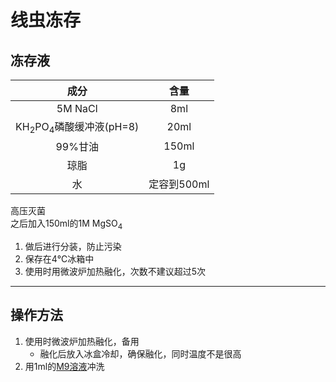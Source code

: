 # 线虫冻存
## 冻存液
|                   成分                    |    含量    |
|:---------------------------------------:|:--------:|
|                 5M NaCl                 |   8ml    |
| KH<sub>2</sub>PO<sub>4</sub>磷酸缓冲液(pH=8) |   20ml   |
|                  99%甘油                  |  150ml   |
|                   琼脂                    |    1g    |
|                    水                    | 定容到500ml |

高压灭菌  
之后加入150ml的1M MgSO<sub>4</sub>

1. 做后进行分装，防止污染
2. 保存在4℃冰箱中
3. 使用时用微波炉加热融化，次数不建议超过5次
***
## 操作方法
1. 使用时微波炉加热融化，备用
    + 融化后放入冰盒冷却，确保融化，同时温度不是很高
2. 用1ml的[M9溶液](M9溶液.md)冲洗